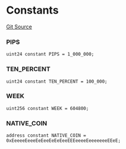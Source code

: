 # Constants
[Git Source](https://github.com/ArrakisFinance/arrakis-modular/blob/9091a6ee814f061039fd7b968feddb93bbdf1110/src/constants/CArrakis.sol)

### PIPS

```solidity
uint24 constant PIPS = 1_000_000;
```

### TEN_PERCENT

```solidity
uint24 constant TEN_PERCENT = 100_000;
```

### WEEK

```solidity
uint256 constant WEEK = 604800;
```

### NATIVE_COIN

```solidity
address constant NATIVE_COIN = 0xEeeeeEeeeEeEeeEeEeEeeEEEeeeeEeeeeeeeEEeE;
```

